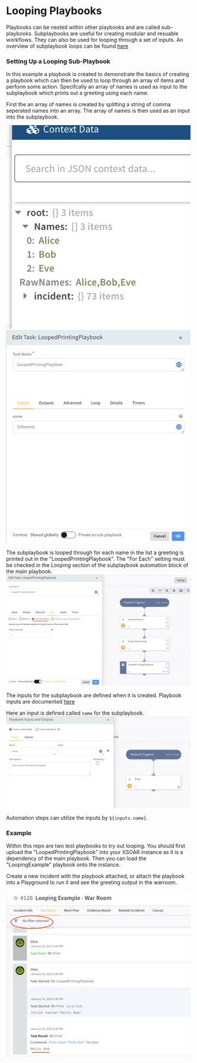 # Looping Playbooks
Playbooks can be nested within other playbooks and are called sub-playbooks.
Subplaybooks are useful for creating modular and resuable workflows.
They can also be used for looping through a set of inputs.
An overview of subplaybook loops can be found [here](https://docs.paloaltonetworks.com/cortex/cortex-xsoar/6-0/cortex-xsoar-admin/playbooks/configure-a-sub-playbook-loop)

### Setting Up a Looping Sub-Playbook
In this example a playbook is created to demonstrate the basics of creating a playbook which can then be used to loop through an array of items and perform some action.
Specifcally an array of names is used as input to the subplaybook which prints out a greeting using each name.


First the an array of names is created by splitting a string of comma seperated names into an array.
The array of names is then used as an input into the subplaybook.

<img src="imgs/names-context.png" alt="alt text" width="500px">
<img src="imgs/looping-input-to-subplaybook.png" alt="alt text" width="500px">

The subplaybook is looped through for each name in the list a greeting is printed out in the "LoopedPrintingPlaybook".
The "For Each" setting must be checked in the Looping section of the subplaybook automation block of the main playbook.
<img src="imgs/looping-settings.png" alt="alt text" width="500px">

The inputs for the subplaybook are defined when it is created. 
Playbook inputs are documented [here](https://docs.paloaltonetworks.com/cortex/cortex-xsoar/6-0/cortex-xsoar-admin/playbooks/playbook-inputs-and-outputs)

Here an input is defined called `name` for the subplaybook.
<img src="imgs/subplaybook-inputs-defined.png" alt="alt text" width="500px">

Automation steps can utilize the inputs by `${inputs.name}`.

### Example
Within this repo are two test playbooks to try out looping. 
You should first upload the "LoopedPrintingPlaybook" into your XSOAR instance as it is a dependency of the main playbook.
Then you can load the "LoopingExample" playbook onto the instance.

Create a new incident with the playbook attached, or attach the playbook into a Playground to run it and see the greeting output in the warroom.

<img src="imgs/looping-warroom.png" alt="alt text" width="500px">
